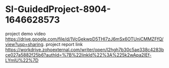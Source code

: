 # SI-GuidedProject-8904-1646628573
project demo video https://drive.google.com/file/d/1VcGekwpD5THI7zJ6mSx6OTUniCMMZFfQ/view?usp=sharing.
project report link https://workdrive.zohoexternal.com/writer/open/l2hgh7b30c5ae338c4283bce027a5882f25b6?authId=%7B%22linkId%22%3A%225k2wApa2IEf-LYmlU%22%7D
